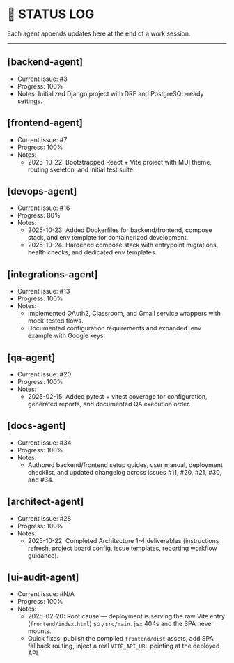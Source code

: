 # 🧠 STATUS LOG

Each agent appends updates here at the end of a work session.

---

## [backend-agent]
- Current issue: #3
- Progress: 100%
- Notes: Initialized Django project with DRF and PostgreSQL-ready settings.
## [frontend-agent]
- Current issue: #7
- Progress: 100%
- Notes:
  - 2025-10-22: Bootstrapped React + Vite project with MUI theme, routing skeleton, and initial test suite.

## [devops-agent]
- Current issue: #16
- Progress: 80%
- Notes:
  - 2025-10-23: Added Dockerfiles for backend/frontend, compose stack, and env template for containerized development.
  - 2025-10-24: Hardened compose stack with entrypoint migrations, health checks, and dedicated env templates.

## [integrations-agent]
- Current issue: #13
- Progress: 100%
- Notes:
  - Implemented OAuth2, Classroom, and Gmail service wrappers with mock-tested flows.
  - Documented configuration requirements and expanded .env example with Google keys.

## [qa-agent]
- Current issue: #20
- Progress: 100%
- Notes:
  - 2025-02-15: Added pytest + vitest coverage for configuration, generated reports, and documented QA execution order.

## [docs-agent]
- Current issue: #34
- Progress: 100%
- Notes:
  - Authored backend/frontend setup guides, user manual, deployment checklist, and updated changelog across issues #11, #20, #21, #30, and #34.

## [architect-agent]
- Current issue: #28
- Progress: 100%
- Notes:
  - 2025-10-22: Completed Architecture 1-4 deliverables (instructions refresh, project board config, issue templates, reporting workflow guidance).

## [ui-audit-agent]
- Current issue: #N/A
- Progress: 100%
- Notes:
  - 2025-02-20: Root cause — deployment is serving the raw Vite entry (`frontend/index.html`) so `/src/main.jsx` 404s and the SPA never mounts.
  - Quick fixes: publish the compiled `frontend/dist` assets, add SPA fallback routing, inject a real `VITE_API_URL` pointing at the deployed API.

